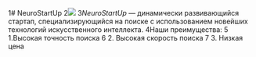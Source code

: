 1# NeuroStartUp
2![](https://netology-code.github.io/git-homeworks/introduction/assets/logo.png)
3*NeuroStartUp* — динамически развивающийся стартап, специализирующийся на поиске с использованием новейших технологий искусственного интеллекта.
4Наши преимущества:
5 1.Высокая точность поиска
6 2. Высокая скорость поиска
7 3. Низкая цена